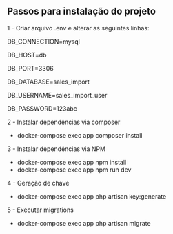 ## Passos para instalação do projeto

1 - Criar arquivo .env e alterar as seguintes linhas:

<p>DB_CONNECTION=mysql
</p><p>DB_HOST=db
</p><p>DB_PORT=3306
</p><p>DB_DATABASE=sales_import
</p><p>DB_USERNAME=sales_import_user
</p><p>DB_PASSWORD=123abc
</p>
2 - Instalar dependências via composer

- docker-compose exec app composer install

3 - Instalar dependências via NPM

- docker-compose exec app npm install
- docker-compose exec app npm run dev

4 - Geração de chave

- docker-compose exec app php artisan key:generate

5 - Executar migrations

- docker-compose exec app php artisan migrate
